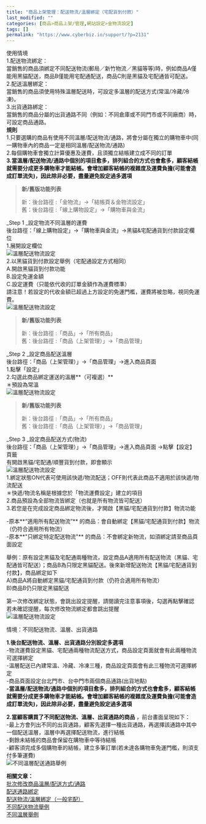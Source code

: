 ```yaml
---
title: "商品上架管理：配送物流/溫層綁定（宅配貨到付款）"
last_modified: ""
categories: [商品>商品上架/管理,網站設定>金物流設定]
tags: []
permalink: "https://www.cyberbiz.io/support/?p=2131"
---
```


使用情境  
1.配送物流綁定：  
當銷售的商品須綁定不同配送物流(郵局／新竹物流／黑貓等等)時，例如商品A僅能用黑貓配送，商品B僅能用宅配通配送，商品C則是黑貓及宅配通皆可配送。  
2.配送溫層綁定：  
當銷售的商品須使用特殊溫層配送時，可設定多溫層的配送方式(常溫/冷藏/冷凍)。  
3.出貨通路綁定：  
當銷售的商品分屬的出貨通路不同（例如：不同倉庫或不同門市或不同廠商）時，可設定商品通路。  
**規則**  
1.只要選購的商品有使用不同溫層/配送物流/通路，將會分屬在獨立的購物車中(同一購物車內的商品一定是相同溫層/配送物流/通路)  
2.每個購物車會獨立計算優惠及運費，且須獨立結帳建立成不同的訂單  
**3.當溫層/配送物流/通路中個別的項目愈多，排列組合的方式也會愈多，顧客結帳就需要分成更多購物車才能結帳。會增加顧客結帳的複雜度及運費負擔(可能會造成訂單流失)，因此除非必要，盡量避免設定過多選項**

> **新/舊版功能列表**
>
> 新：後台路徑 :「金物流」→「結帳頁＆金物流設定」  
> 舊：後台路徑 :「線上購物設定」→「購物車與金流」

_Step 1  _設定物流不同溫層的運費  
後台路徑：「線上購物設定」→「購物車與金流」→黑貓&宅配通貨到付款設定欄位  
1.展開設定欄位  
![溫層配送物流設定](https://www.cyberbiz.co/support/wp-content/uploads/2019/03/溫層配送物流設定步驟-宅配貨到付款1.png)  
2.以黑貓貨到付款設定舉例（宅配通設定方式相同）  
A.開啟黑貓貨到付款功能  
B.設定免運金額  
C.設定運費（只能依代收的訂單金額作為運費標準）  
請注意！若設定的代收金額已超過上方設定的免運門檻，運費將被忽略，視同免運費。  
![溫層配送物流設定](https://www.cyberbiz.co/support/wp-content/uploads/2019/03/溫層配送物流設定步驟-宅配貨到付款2.png)

> **新/舊版功能列表**
>
> 新：後台路徑 :「商品」→「所有商品」  
> 舊：後台路徑 :「商品（上架管理）」→「商品管理」

_Step 2  _設定商品配送溫層  
後台路徑：「商品（上架管理）」→「商品管理」→進入商品頁面  
1.點擊「設定」  
2.勾選此商品綁定運送的溫層**（可複選）**  
＊預設為常溫  
![溫層配送物流設定](https://www.cyberbiz.co/support/wp-content/uploads/2020/07/溫層配送物流設定-一般宅配11.png)

> **新/舊版功能列表**
>
> 新：後台路徑 :「商品」→「所有商品」  
> 舊：後台路徑 :「商品（上架管理）」→「商品管理」

_Step 3  _設定商品配送方式(物流)  
後台路徑：「商品（上架管理）」→「商品管理」→進入商品頁面 →點擊【設定】頁籤  
有開啟黑貓/宅配通/順豐貨到付款，即會顯示  
![溫層配送物流設定](https://www.cyberbiz.co/support/wp-content/uploads/2020/07/溫層配送物流設定-一般宅配7.png)  
1.綁定狀態ON代表可使用該快遞/物流配送；OFF則代表此商品不適用於該快遞/物流配送  
＊快遞/物流名稱是根據您於「物流運費設定」建立的項目  
2.商品預設為全部物流皆綁定（也就是所有物流皆可配送）  
3.若您是在完成設定商品綁定物流後，才開啟【黑貓/宅配通貨到付款】物流功能

-原本**“適用所有配送物流”** 的商品：會自動綁定【黑貓/宅配通貨到付款】物流（仍符合適用所有物流）  
-原本**"只綁定特定配送物流"** 的商品：不會綁定新物流，如須綁定請至商品頁面設定

舉例：原有設定黑貓及宅配通兩種物流，設定商品A適用所有配送物流（黑貓、宅配通皆可配送）；商品B為只限定黑貓配送。後來新增配送物流【黑貓/宅配通貨到付款】，商品綁定如下  
A)商品A將自動綁定黑貓/宅配通貨到付款（仍符合適用所有物流）  
B)商品B仍只限定黑貓配送

第一次修改綁定狀態，會跳出設定提醒，請閱讀完注意事項後，勾選再點擊確認  
若未確認提醒，每次修改物流綁定都會跳出提醒  
![溫層配送物流設定](https://www.cyberbiz.co/support/wp-content/uploads/2019/03/溫層配送物流設定步驟-宅配貨到付款4.png)

情境：不同配送物流、溫層、出貨通路

**1.後台配送物流、溫層、出貨通路分別設定多選項**  
-物流運費設定黑貓、宅配通兩種物流配送方式，商品設定頁面就會有此兩種物流可選擇綁定  
-溫層配送已內建常溫、冷藏、冷凍三種，商品設定頁面會有此三種物流可選擇綁定  
-商品頁面設定台北門市、台中門市兩個商品通路(出貨地點)  
**-當溫層/配送物流/通路中個別的項目愈多，排列組合的方式也會愈多，顧客結帳就需要分成更多購物車才能結帳。會增加顧客結帳的複雜度及運費負擔(可能會造成訂單流失)，因此除非必要，盡量避免設定過多選項**

**2.當顧客購買了不同配送物流、溫層、出貨通路的商品** ，前台畫面呈現如下：  
-最上方會列出不同的出貨通路，顧客先選擇一種出貨通路，再選擇該通路中其中一個配送溫層，溫層中再選擇配送物流，進行結帳  
-剩餘未結帳的商品會保留在購物車中等待結帳  
-顧客須完成多個購物車的結帳，建立多筆訂單(若未達各購物車免運門檻，則須支付多筆運費)  
![不同溫層配送通路舉例](https://www.cyberbiz.co/support/wp-content/uploads/2019/03/不同溫層配送通路舉例.png)

**相關文章：**  
[批次修改商品溫層/配送方式/通路](https://www.cyberbiz.co/support/?p=2166)  
[配送通路綁定](https://www.cyberbiz.co/support/?p=2142)  
[配送物流/溫層綁定（一般宅配）](https://www.cyberbiz.co/support/?p=2107)  
[不同配送物流舉例](https://www.cyberbiz.co/support/?p=2175)  
[不同溫層舉例](https://www.cyberbiz.co/support/?p=2196)

